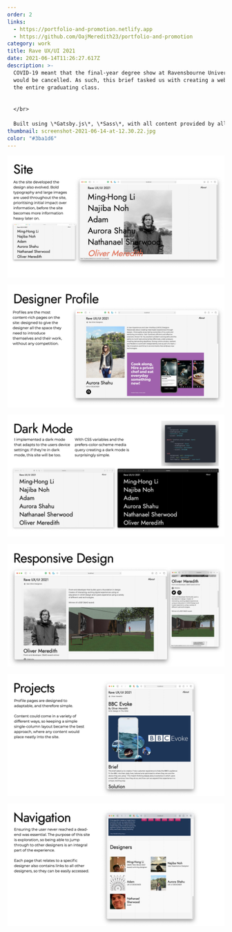 ```yaml
---
order: 2
links:
  - https://portfolio-and-promotion.netlify.app
  - https://github.com/OajMeredith23/portfolio-and-promotion
category: work
title: Rave UX/UI 2021
date: 2021-06-14T11:26:27.617Z
description: >-
  COVID-19 meant that the final-year degree show at Ravensbourne University
  would be cancelled. As such, this brief tasked us with creating a website for
  the entire graduating class.


  </br>

  Built using \*Gatsby.js\*, \*Sass\*, with all content provided by all the associated designers as Markdown files.
thumbnail: screenshot-2021-06-14-at-12.30.22.jpg
color: "#3ba1d6"
---
```

![](slides.005.jpeg)

![](slides.007.jpeg)

![](slides.006.jpeg)

![](slides.008.jpeg)

![](slides.009.jpeg)

![](slides.010.jpeg)
